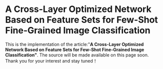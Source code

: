 # A Cross-Layer Optimized Network Based on Feature Sets for Few-Shot Fine-Grained Image Classification
This is the implementation of the article:"**A Cross-Layer Optimized Network Based on Feature Sets for Few-Shot Fine-Grained Image Classification"**.
The source will be made available on this page soon. Thank you for your interest and stay tuned！

